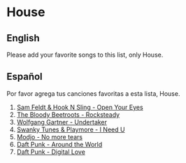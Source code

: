 # House

## English
Please add your favorite songs to this list, only House. 

## Español
Por favor agrega tus canciones favoritas a esta lista, House.

1. [Sam Feldt & Hook N Sling - Open Your Eyes](https://www.youtube.com/watch?v=JB4OBcXklr4)
2. [The Bloody Beetroots - Rocksteady](https://www.youtube.com/watch?v=KSqttO3NtCg)
3. [Wolfgang Gartner - Undertaker](https://www.youtube.com/watch?v=OkvXO45XL-c)
4. [Swanky Tunes & Playmore - I Need U](https://www.youtube.com/watch?v=tZAWlprIMYk)
5. [Modjo - No more tears](https://www.youtube.com/watch?v=sqsFjwFgd04)
6. [Daft Punk - Around the World](https://www.youtube.com/watch?v=yca6UsllwYs)
7. [Daft Punk - Digital Love](https://www.youtube.com/watch?v=FxzBvqY5PP0)